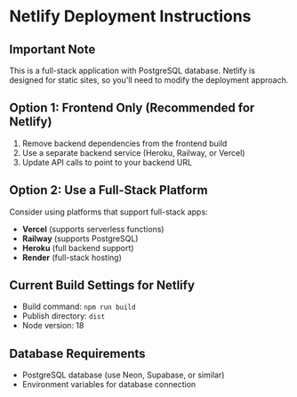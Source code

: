 # Netlify Deployment Instructions

## Important Note
This is a full-stack application with PostgreSQL database. Netlify is designed for static sites, so you'll need to modify the deployment approach.

## Option 1: Frontend Only (Recommended for Netlify)
1. Remove backend dependencies from the frontend build
2. Use a separate backend service (Heroku, Railway, or Vercel)
3. Update API calls to point to your backend URL

## Option 2: Use a Full-Stack Platform
Consider using platforms that support full-stack apps:
- **Vercel** (supports serverless functions)
- **Railway** (supports PostgreSQL)
- **Heroku** (full backend support)
- **Render** (full-stack hosting)

## Current Build Settings for Netlify
- Build command: `npm run build`
- Publish directory: `dist`
- Node version: 18

## Database Requirements
- PostgreSQL database (use Neon, Supabase, or similar)
- Environment variables for database connection